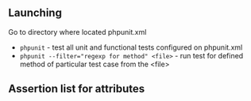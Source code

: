 <h2>Launching</h2>
Go to directory where located phpunit.xml
<ul>
<li><code>phpunit</code> - test all unit and functional tests configured on phpunit.xml</li>
<li><code>phpunit --filter="regexp for method" &lt;file&gt;</code> - run test for defined method of particular test case from the &lt;file&gt;</li>
</ul>

<h2>Assertion list for attributes</h2>
